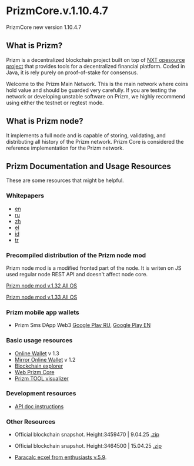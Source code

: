 # PrizmCore.v.1.10.4.7
PrizmCore new version 1.10.4.7

What is Prizm?
-------------

Prizm is a decentralized blockchain project built on top of [NXT opesource project](https://bitbucket.org/Jelurida/nxt/src) that provides tools for a decentralized financial platform. Coded in Java, it is rely purely on proof-of-stake for consensus.

Welcome to the Prizm Main Network. This is the main network where coins hold value and should be guarded very carefully. If you are testing the network or developing unstable software on Prizm, we highly recommend using either the testnet or regtest mode.

What is Prizm node?
-------------

It implements a full node and is capable of storing, validating, and distributing all history of the Prizm network. Prizm Core is considered the reference implementation for the Prizm network.

Prizm Documentation and Usage Resources
---------------

These are some resources that might be helpful.

### Whitepapers

* [en](https://tech.prizm.vip/files/prizm_wp_en.pdf)
* [ru](https://tech.prizm.vip/files/prizm_wp_ru.pdf)
* [zh](https://tech.prizm.vip/files/prizm_wp_zh.pdf)
* [el](https://tech.prizm.vip/files/prizm_wp_el.pdf)
* [id](https://tech.prizm.vip/files/prizm_wp_id.pdf)
* [tr](https://tech.prizm.vip/files/prizm_wp_tr.pdf)


### Precompiled distribution of the Prizm node mod

Prizm node mod is a modified fronted part of the node. It is writen on JS used regular node REST API and doesn't affect node core.

[Prizm node mod v.1.32 All OS](https://tech.prizm.vip/files/PrizmCore_Mod_v.1.32.zip)

[Prizm node mod v.1.33 All OS](https://tech.prizm.vip/files/PrizmCore_Mod_v.1.33.zip)

### Prizm mobile app wallets

* Prizm Sms DApp Web3 [Google Play RU](https://play.google.com/store/apps/details?id=prizm.wallet&hl=ru), [Google Play EN](https://play.google.com/store/apps/details?id=prizm.wallet_en)

### Basic usage resources

* [Online Wallet](https://wallet.prizm.vip/) v 1.3
* [Mirror Online Wallet](https://mirror-prizm.vip/) v 1.2
* [Blockchain explorer](https://blockchain.prizm.vip/)
* [Web Prizm Core](https://core.prizm.vip/)
* [Prizm TOOL visualizer](https://tool-prizm.space/)

### Development resources

* [API doc instructions](https://blockchain.prizm.vip/api-doc/PRIZM_API.html)

### Other Resources

* Official blockchain snapshot. Height:3459470 | 9.04.25  [.zip](https://tech.prizm.vip/files/prizm_db_3459470H.zip)
* Official blockchain snapshot. Height:3464500 | 15.04.25  [.zip](https://tech.prizm.vip/files/prizm_db_3464500H.zip)

* [Paracalc ecxel from enthusiasts v.5.9](https://tech.prizm.vip/files/PARACALC_5.9.xlsm).

